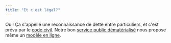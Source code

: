 ```yaml
---
title: "Et c'est légal?"
---
```


Oui! Ça s'appelle une reconnaissance de dette entre particuliers, et c'est
prévu par le [code
civil](https://www.legifrance.gouv.fr/affichCodeArticle.do?cidTexte=LEGITEXT000006070721&idArticle=LEGIARTI000006437995&dateTexte=&categorieLien=cid).
Notre bon [service public dématérialisé](https://www.service-public.fr/particuliers/vosdroits/R38209) nous propose même un
[modèle en ligne](https://www.service-public.fr/particuliers/vosdroits/R38209).
